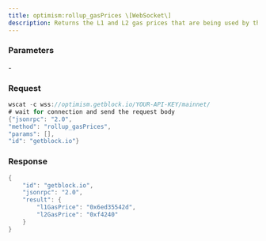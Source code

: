 ```yaml
---
title: optimism:rollup_gasPrices \[WebSocket\]
description: Returns the L1 and L2 gas prices that are being used by the Sequencer tocalculate fees.
---
```


### Parameters


\-

### Request

``` java
wscat -c wss://optimism.getblock.io/YOUR-API-KEY/mainnet/ 
# wait for connection and send the request body 
{"jsonrpc": "2.0",
"method": "rollup_gasPrices",
"params": [],
"id": "getblock.io"}
```

###  Response

``` java
{
    "id": "getblock.io",
    "jsonrpc": "2.0",
    "result": {
        "l1GasPrice": "0x6ed35542d",
        "l2GasPrice": "0xf4240"
    }
}
```

